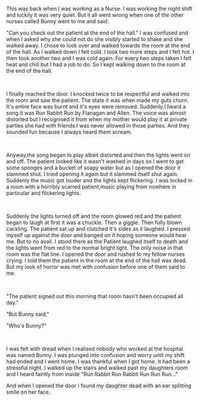 This was back when I was working as a Nurse. I was working the night shift and luckily it was very quiet. But it all went wrong when one of the other nurses called Bunny went to me and said. 

"Can you check out the patient at the end of the hall." I was confused and when I asked why she could not do she visibly started to shake and she walked away. I chose to look over and walked towards the room at the end of the hall. As I walked down I felt cold. I took two more steps and I felt hot. I then took another two and I was cold again. For every two steps taken I felt heat and chill but I had a job to do. So I kept walking down to the room at the end of the hall. 

&#x200B;

I finally reached the door. I knocked twice to be respectful and walked into the room and saw the patient. The state it was when made my guts churn. It's entire face was burnt and it's eyes were removed. Suddenly,I heard a song it was Run Rabbit Run by Flanagan and Allen. The voice was almost distorted but I recognised it from when my mother would play it at private parties she had with friends.I was never allowed in those parties. And they sounded fun because I always heard them scream.

&#x200B;

Anyway,the song began to play albeit distorted and then the lights went on and off. The patient looked like it wasn't washed in days so I went to get some sponges and a bucket of soapy water but as I opened the door it slammed shut. I tried opening it again but it slammed itself shut again. Suddenly the music got louder and the lights kept flickering. I was locked in a room with a horribly scarred patient,music playing from nowhere in particular and flickering lights. 

&#x200B;

Suddenly the lights turned off and the room glowed red and the patient began to laugh at first it was a chuckle. Then a giggle. Then fully blown cackling. The patient sat up and clutched it's sides as it laughed. I pressed myself up against the door and banged on it hoping someone would hear me. But to no avail. I stood there as the Patient laughed itself to death and the lights went from red to the normal bright light. The only noise in that room was the flat line. I opened the door and rushed to my fellow nurses crying. I told them the patient in the room at the end of the hall was dead. But my look of horror was met with confusion before one of them said to me.

&#x200B;

"The patient signed out this morning that room hasn't been occupied all day."

"But Bunny said,"

"Who's Bunny?"

&#x200B;

I was felt with dread when I realised nobody who worked at the hospital was named Bunny. I was plunged into confusion and worry until my shift had ended and I went home. I was thankful when I got home. It had been a stressful night. I walked up the stairs and walked past my daughters room and I heard faintly from inside "Run Rabbit Run Rabbit Run Run Run..." 

And when I opened the door I found my daughter dead with an ear splitting smile on her face.